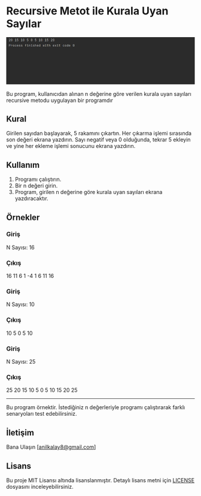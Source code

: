 # Recursive Metot ile Kurala Uyan Sayılar

![img](rec.png)

Bu program, kullanıcıdan alınan n değerine göre verilen kurala uyan sayıları recursive metodu uygulayan bir programdır

## Kural

Girilen sayıdan başlayarak, 5 rakamını çıkartın. Her çıkarma işlemi sırasında son değeri ekrana yazdırın. Sayı negatif veya 0 olduğunda, tekrar 5 ekleyin ve yine her ekleme işlemi sonucunu ekrana yazdırın.

## Kullanım

1. Programı çalıştırın.
2. Bir n değeri girin.
3. Program, girilen n değerine göre kurala uyan sayıları ekrana yazdıracaktır.

## Örnekler

### Giriş
N Sayısı: 16

### Çıkış
16 11 6 1 -4 1 6 11 16

### Giriş
N Sayısı: 10

### Çıkış
10 5 0 5 10

### Giriş
N Sayısı: 25

### Çıkış
25 20 15 10 5 0 5 10 15 20 25

---

Bu program örnektir. İstediğiniz n değerleriyle programı çalıştırarak farklı senaryoları test edebilirsiniz.

## İletişim
Bana Ulaşın [anilkalay8@gmail.com]
## Lisans

Bu proje MIT Lisansı altında lisanslanmıştır. Detaylı lisans metni için [LICENSE](LICENSE) dosyasını inceleyebilirsiniz.
